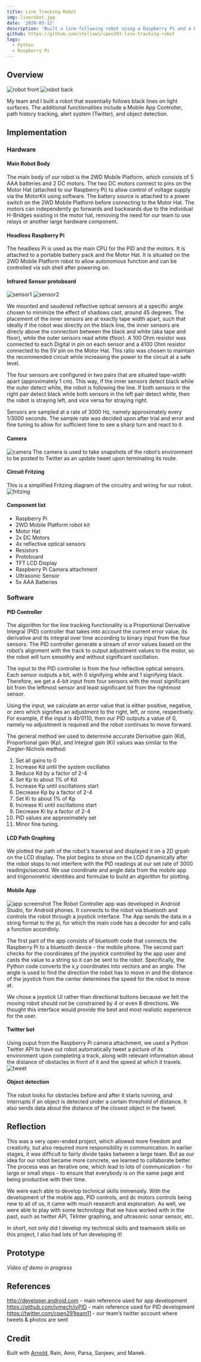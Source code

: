 ```yaml
---
title: Line Tracking Robot
img: linerobot.jpg
date: '2020-03-12'
description: 'Built a line-following robot using a Raspberry Pi and a PID controller with additional functionalities for a course project'
github: https://github.com/stellaw1/cpen291-line-tracking-robot
tags:
  - Python
  - Raspberry Pi
---
```




## Overview
![robot front](https://github.com/stellaw1/stellaw1.github.io/blob/master/images/projects/linerobot.jpg?raw=true)
![robot back](https://github.com/stellaw1/stellaw1.github.io/blob/master/images/projects/linerobot2.jpg?raw=true)

My team and I built a robot that essentially follows black lines on light surfaces. The additional functionalities include a Mobile App Controller, path history tracking, alert system (Twitter), and object detection. 


## Implementation

### Hardware
#### Main Robot Body 
The main body of our robot is the 2WD Mobile Platform, which consists of 5 AAA batteries and 2 DC motors. The two DC motors connect to pins on the Motor Hat (attached to our Raspberry Pi) to allow control of voltage supply via the MotorKit using software. The battery source is attached to a power switch on the 2WD Mobile Platform before connecting to the Motor Hat. The motors can independently go forwards and backwards due to the individual H-Bridges existing in the motor hat, removing the need for our team to use relays or another large hardware component. 


#### Headless Raspberry Pi 
The headless Pi is used as the main CPU for the PID and the motors. It is attached to a portable battery pack and the Motor Hat. It is situated on the 2WD Mobile Platform robot to allow autonomous function and can be controlled via ssh shell after powering on. 


#### Infrared Sensor protoboard
![sensor1](https://github.com/stellaw1/stellaw1.github.io/blob/master/images/projects/linerobot-sensor1.jpg?raw=true)
![sensor2](https://github.com/stellaw1/stellaw1.github.io/blob/master/images/projects/linerobot-sensor2.jpg?raw=true)

We mounted and saudered reflective optical sensors at a specific angle chosen to minimize the effect of shadows cast, around 45 degrees. The placement of the inner sensors are at exactly tape width apart, such that ideally if the robot was directly on the black line, the inner sensors are direcly above the connection between the black and white (aka tape and floor), while the outer sensors read white (floor). A 100 Ohm resistor was connected to each Digital in pin on each sensor and a 4100 Ohm resistor connected to the 5V pin on the Motor Hat. This ratio was chosen to maintain the recommended circuit while increasing the power to the circuit at a safe level.

The four sensors are configured in two pairs that are situated tape-width apart (approximately 1 cm). This way, if the inner sensors detect black while the outer detect white, the robot is following the line. If both sensors in the right pair detect black while both sensors in the left pair detect white, then the robot is straying left, and vice versa for straying right. 

Sensors are sampled at a rate of 3000 Hz, namely approximately every 1/3000 seconds. The sample rate was decided upon after trial and error and fine tuning to allow for sufficient time to see a sharp turn and react to it. 


#### Camera
![camera](https://github.com/stellaw1/stellaw1.github.io/blob/master/images/projects/linerobot6.jpg?raw=true)
The camera is used to take snapshots of the robot’s environment to be posted to Twitter as an update tweet upon terminating its route. 


#### Circuit Fritzing
This is a simplified Fritzing diagram of the circuitry and wiring for our robot. 
![fritzing](https://github.com/stellaw1/stellaw1.github.io/blob/master/images/projects/linerobot3.jpg?raw=true)


#### Component list
-	Raspberry Pi
-	2WD Mobile Platform robot kit
-	Motor Hat
-	2x DC Motors
- 4x reflective optical sensors
- Resistors
- Protoboard 
-	TFT LCD Display
-	Raspberry Pi Camera attachment
-	Ultrasonic Sensor
-	5x AAA Batteries




### Software

#### PID Controller
The algorithm for the line tracking functionality is a Proportional Derivative Integral (PID) controller that takes into account the current error value, its derivative and its integral over time according to binary input from the four sensors. The PID controller generate a stream of error values based on the robot’s alignment with the track to output adjustment values to the motor, so the robot will turn smoothly and without significant oscillation.

The input to the PID controller is from the four reflective optical sensors. Each sensor outputs a bit, with 0 signifying white and 1 signifying black. Therefore, we get a 4-bit input from four sensors with the most significant bit from the leftmost sensor and least significant bit from the rightmost sensor. 

Using the input, we calculate an error value that is either positive, negative, or zero which signifies an adjustment to the right, left, or none, respectively. For example, if the input is 4b’0110, then our PID outputs a value of 0, namely no adjustment is required and the robot continues to move forward. 

The general method we used to determine accurate Derivative gain (Kd), Proportional gain (Kp), and Integral gain (Ki) values was similar to the Ziegler-Nichols method:
1.	Set all gains to 0
2.	Increase Kd until the system oscillates
3.	Reduce Kd by a factor of 2-4
4.	Set Kp to about 1% of Kd
5.	Increase Kp until oscillations start
6.	Decrease Kp by a factor of 2-4
7.	Set Ki to about 1% of Kp
8.	Increase Ki until oscillations start
9.	Decrease Ki by a factor of 2-4 
10. PID values are approximately set
11.	Minor fine tuning.


#### LCD Path Graphing 
We plotted the path of the robot's traversal and displayed it on a 2D grpah on the LCD display. The plot begins to show on the LCD dynamically after the robot stops to not interfere with the PID readings at our set rate of 3000 readings/second. We use coordinate and angle data from the mobile app and trigonometric identities and formulae to build an algorithm for plotting. 


#### Mobile App
![app screenshot](https://github.com/stellaw1/stellaw1.github.io/blob/master/images/projects/linerobot5.jpg?raw=true)
The Robot Controller app was developed in Android Studio, for Android phones. It connects to the robot via bluetooth and controls the robot through a joystick interface. The App sends the data in a string format to the pi, for which the main code has a decoder for and calls a function accordinly.

The first part of the app consists of bluetooth code that connects the Raspberry Pi to a bluetooth device - the mobile phone. The second part checks for the coordinates pf the joystick controlled by the app user and  casts the value to a string so it can be sent to the robot. Specifically, the Python code converts the x,y coordinates into vectors and an angle. The angle is used to find the direction the robot has to move in and  the distance of the joystick from the center determines the speed for the robot to move at. 

We chose a joystick UI rather than directional buttons because we felt the moving robot should not be constrained by 4 or even 8 directions. We thought this interface would provide the best and most realistic experience for the user. 


#### Twitter bot
Using ouput from the Raspberry Pi camera attachment, we used a Python Twitter API to have out robot automatically tweet a picture of its environment upon completing a track, along with relevant information about the distance of obstacles in front of it and the speed at which it travels. 
![tweet](https://github.com/stellaw1/stellaw1.github.io/blob/master/images/projects/linerobot4.jpg?raw=true)


#### Object detection
The robot looks for obstacles before and after it starts running, and interrupts if an object is detected under a certain threshold of distance. It also sends data about the distance of the closest object in the tweet. 



## Reflection
This was a very open-ended project, which allowed more freedom and creativity, but also required more responsibility in communication. In earlier stages, it was difficult to fairly divide tasks between a large team. But as our idea for our robot became more concrete, we learned to collaborate better. The process was an iterative one, which lead to lots of communication - for large or small steps - to ensure that everybody is on the same page and being productive with their time. 

We were each able to develop technical skills immensely. With the development of the mobile app, PID controls, and dc motors controls being new to all of us, it came with much research and exploration. As well, we were able to play with some technology that we have worked with in the past, such as twitter API, TkInter graphing, and ultrasonic sonar sensor, etc. 

In short, not only did I develop my technical skills and teamwork skills on this project, I also had lots of fun developing it!



## Prototype
*Video of demo in progress*



## References
http://developer.android.com - main reference used for app development
https://github.com/ivmech/ivPID - main reference used for PID development
https://twitter.com/cpen291team11 - our team’s twitter account where tweets & photos are sent



## Credit
Built with [Arnold](https://arnoldying.github.io), Rain, Amir, Parsa, Sanjeev, and Manek. 

